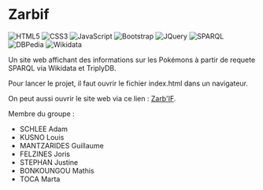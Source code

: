 # Zarbif
![HTML5](https://img.shields.io/badge/-HTML5-black?style=flat-circle&logo=html5) 
![CSS3](https://img.shields.io/badge/-CSS3-black?style=flat-circle&logo=css3)
![JavaScript](https://img.shields.io/badge/-JavaScript-black?style=flat-circle&logo=javascript)
![Bootstrap](https://img.shields.io/badge/-Bootstrap-black?style=flat-circle&logo=bootstrap)
![JQuery](https://img.shields.io/badge/-JQuery-black?style=flat-circle&logo=jquery)
![SPARQL](https://img.shields.io/badge/-SPARQL-black?style=flat-circle&logo=sparql)
![DBPedia](https://img.shields.io/badge/-DBPedia-black?style=flat-circle&logo=dbpedia)
![Wikidata](https://img.shields.io/badge/-Wikidata-black?style=flat-circle&logo=wikidata)

Un site web affichant des informations sur les Pokémons à partir de requete SPARQL via Wikidata et TriplyDB.

Pour lancer le projet, il faut ouvrir le fichier index.html dans un navigateur.

On peut aussi ouvrir le site web via ce lien : [Zarb'IF](https://hexplosif.github.io/ZarbIF).

Membre du groupe :
- SCHLEE Adam
- KUSNO Louis
- MANTZARIDES Guillaume
- FELZINES Joris
- STEPHAN Justine
- BONKOUNGOU Mathis
- TOCA Marta
